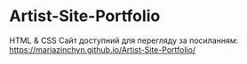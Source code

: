 # Artist-Site-Portfolio
 HTML &amp; CSS
 Сайт доступний для перегляду за посиланням:
 https://mariazinchyn.github.io/Artist-Site-Portfolio/
